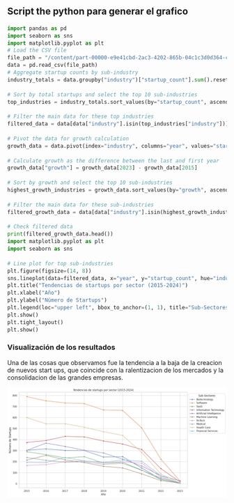 ## Script the python para generar el grafico

```python
import pandas as pd
import seaborn as sns
import matplotlib.pyplot as plt
# Load the CSV file
file_path = "/content/part-00000-e9e41cbd-2ac3-4202-865b-04c1c3d0d364-c000.csv"
data = pd.read_csv(file_path)
# Aggregate startup counts by sub-industry
industry_totals = data.groupby("industry")["startup_count"].sum().reset_index()

# Sort by total startups and select the top 10 sub-industries
top_industries = industry_totals.sort_values(by="startup_count", ascending=False).head(10)

# Filter the main data for these top industries
filtered_data = data[data["industry"].isin(top_industries["industry"])]

# Pivot the data for growth calculation
growth_data = data.pivot(index="industry", columns="year", values="startup_count").fillna(0)

# Calculate growth as the difference between the last and first year
growth_data["growth"] = growth_data[2023] - growth_data[2015]

# Sort by growth and select the top 10 sub-industries
highest_growth_industries = growth_data.sort_values(by="growth", ascending=False).head(10).reset_index()

# Filter the main data for these sub-industries
filtered_growth_data = data[data["industry"].isin(highest_growth_industries["industry"])]

# Check filtered data
print(filtered_growth_data.head())
import matplotlib.pyplot as plt
import seaborn as sns

# Line plot for top sub-industries
plt.figure(figsize=(14, 8))
sns.lineplot(data=filtered_data, x="year", y="startup_count", hue="industry", marker="o")
plt.title("Tendencias de startups por sector (2015-2024)")
plt.xlabel("Año")
plt.ylabel("Número de Startups")
plt.legend(loc="upper left", bbox_to_anchor=(1, 1), title="Sub-Sectores")
plt.show()
plt.tight_layout()
plt.show()
```

### Visualización de los resultados
Una de las cosas que observamos fue la tendencia a la baja de la creacion de nuevos start ups, que coincide con la ralentizacion de los mercados y la consolidacion de las grandes empresas.

![Alt_text](../img/tendencias_su_sector.png)
